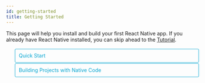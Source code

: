 ```yaml
---
id: getting-started
title: Getting Started
---
```


<style>
  .toggler li {
    display: inline-block;
    position: relative;
    top: 1px;
    padding: 10px;
    margin: 0px 2px 0px 2px;
    border: 1px solid #05A5D1;
    border-bottom-color: transparent;
    border-radius: 3px 3px 0px 0px;
    color: #05A5D1;
    background-color: transparent;
    font-size: 0.99em;
    cursor: pointer;
  }
  .toggler li:first-child {
    margin-left: 0;
  }
  .toggler li:last-child {
    margin-right: 0;
  }
  .toggler ul {
    width: 100%;
    display: inline-block;
    list-style-type: none;
    margin: 0;
    border-bottom: 1px solid #05A5D1;
    cursor: default;
  }
  @media screen and (max-width: 960px) {
    .toggler li,
    .toggler li:first-child,
    .toggler li:last-child {
      display: block;
      border-bottom-color: #05A5D1;
      border-radius: 3px;
      margin: 2px 0px 2px 0px;
    }
    .toggler ul {
      border-bottom: 0;
    }
  }
  .toggler a {
    display: inline-block;
    padding: 10px 5px;
    margin: 2px;
    border: 1px solid #05A5D1;
    border-radius: 3px;
    text-decoration: none !important;
  }
  .display-guide-quickstart .toggler .button-quickstart,
  .display-guide-native .toggler .button-native,
  .display-os-mac .toggler .button-mac,
  .display-os-linux .toggler .button-linux,
  .display-os-windows .toggler .button-windows,
  .display-platform-ios .toggler .button-ios,
  .display-platform-android .toggler .button-android {
    background-color: #05A5D1;
    color: white;
  }
  block { display: none; }
  .display-guide-quickstart.display-platform-ios.display-os-mac .quickstart.ios.mac,
  .display-guide-quickstart.display-platform-ios.display-os-linux .quickstart.ios.linux,
  .display-guide-quickstart.display-platform-ios.display-os-windows .quickstart.ios.windows,
  .display-guide-quickstart.display-platform-android.display-os-mac .quickstart.android.mac,
  .display-guide-quickstart.display-platform-android.display-os-linux .quickstart.android.linux,
  .display-guide-quickstart.display-platform-android.display-os-windows .quickstart.android.windows,    .display-guide-native.display-platform-ios.display-os-mac .native.ios.mac,
  .display-guide-native.display-platform-ios.display-os-linux .native.ios.linux,
  .display-guide-native.display-platform-ios.display-os-windows .native.ios.windows,
  .display-guide-native.display-platform-android.display-os-mac .native.android.mac,
  .display-guide-native.display-platform-android.display-os-linux .native.android.linux,
  .display-guide-native.display-platform-android.display-os-windows .native.android.windows {
    display: block;
  }
</style>

This page will help you install and build your first React Native app. If you
already have React Native installed, you can skip ahead to the
[Tutorial](tutorial.md).

<div class="toggler">
  <ul role="tablist" >
    <li id="quickstart" class="button-quickstart" aria-selected="false" role="tab" tabindex="0" aria-controls="quickstarttab" onclick="displayTab('guide', 'quickstart')">
      Quick Start
    </li>
    <li id="native" class="button-native" aria-selected="false" role="tab" tabindex="-1" aria-controls="nativetab" onclick="displayTab('guide', 'native')">
      Building Projects with Native Code
    </li>
  </ul>
</div>

<block class="quickstart mac windows linux ios android" />

[Create React Native App](https://github.com/react-community/create-react-native-app)
is the easiest way to start building a new React Native application. It allows
you to start a project without installing or configuring any tools to build
native code - no Xcode or Android Studio installation required (see
[Caveats](getting-started.md#caveats)).

Assuming that you have [Node](https://nodejs.org/en/download/) installed, you
can use npm to install the `create-react-native-app` command line utility:

```
npm install -g create-react-native-app
```

Then run the following commands to create a new React Native project called
"AwesomeProject":

```
create-react-native-app AwesomeProject

cd AwesomeProject
npm start
```

This will start a development server for you, and print a QR code in your
terminal.

## Running your React Native application

Install the [Expo](https://expo.io) client app on your iOS or Android phone and
connect to the same wireless network as your computer. Using the Expo app, scan
the QR code from your terminal to open your project.

### Modifying your app

Now that you have successfully run the app, let's modify it. Open `App.js` in
your text editor of choice and edit some lines. The application should reload
automatically once you save your changes.

### That's it!

Congratulations! You've successfully run and modified your first React Native
app.

<center><img src="/react-native/assets/GettingStartedCongratulations.png" width="150"></img></center>

## Now what?

* Create React Native App also has a
  [user guide](https://github.com/react-community/create-react-native-app/blob/master/react-native-scripts/template/README.md)
  you can reference if you have questions specific to the tool.

* If you can't get this to work, see the
  [Troubleshooting](https://github.com/react-community/create-react-native-app/blob/master/react-native-scripts/template/README.md#troubleshooting)
  section in the README for Create React Native App.

If you're curious to learn more about React Native, continue on to the
[Tutorial](tutorial.md).

### Running your app on a simulator or virtual device

Create React Native App makes it really easy to run your React Native app on a
physical device without setting up a development environment. If you want to run
your app on the iOS Simulator or an Android Virtual Device, please refer to the
instructions for building projects with native code to learn how to install
Xcode and set up your Android development environment.

Once you've set these up, you can launch your app on an Android Virtual Device
by running `npm run android`, or on the iOS Simulator by running `npm run ios`
(macOS only).

### Caveats

Because you don't build any native code when using Create React Native App to
create a project, it's not possible to include custom native modules beyond the
React Native APIs and components that are available in the Expo client app.

If you know that you'll eventually need to include your own native code, Create
React Native App is still a good way to get started. In that case you'll just
need to
"[eject](https://github.com/react-community/create-react-native-app/blob/master/react-native-scripts/template/README.md#ejecting-from-create-react-native-app)"
eventually to create your own native builds. If you do eject, the "Building
Projects with Native Code" instructions will be required to continue working on
your project.

Create React Native App configures your project to use the most recent React
Native version that is supported by the Expo client app. The Expo client app
usually gains support for a given React Native version about a week after the
React Native version is released as stable. You can check
[this document](https://github.com/react-community/create-react-native-app/blob/master/VERSIONS.md)
to find out what versions are supported.

If you're integrating React Native into an existing project, you'll want to skip
Create React Native App and go directly to setting up the native build
environment. Select "Building Projects with Native Code" above for instructions
on configuring a native build environment for React Native.

<block class="native mac windows linux ios android" />

<p>Follow these instructions if you need to build native code in your project. For example, if you are integrating React Native into an existing application, or if you "ejected" from <a href="getting-started.md" onclick="displayTab('guide', 'quickstart')">Create React Native App</a>, you'll need this section.</p>

The instructions are a bit different depending on your development operating
system, and whether you want to start developing for iOS or Android. If you want
to develop for both iOS and Android, that's fine - you just have to pick one to
start with, since the setup is a bit different.

<div class="toggler">
  <span>Development OS:</span>
  <a href="javascript:void(0);" class="button-mac" onclick="displayTab('os', 'mac')">macOS</a>
  <a href="javascript:void(0);" class="button-windows" onclick="displayTab('os', 'windows')">Windows</a>
  <a href="javascript:void(0);" class="button-linux" onclick="displayTab('os', 'linux')">Linux</a>
  <span>Target OS:</span>
  <a href="javascript:void(0);" class="button-ios" onclick="displayTab('platform', 'ios')">iOS</a>
  <a href="javascript:void(0);" class="button-android" onclick="displayTab('platform', 'android')">Android</a>
</div>

<block class="native linux windows ios" />

## Unsupported

<blockquote><p>A Mac is required to build projects with native code for iOS. You can follow the <a href="getting-started.md" onclick="displayTab('guide', 'quickstart')">Quick Start</a> to learn how to build your app using Create React Native App instead.</p></blockquote>

<block class="native mac ios" />

## Installing dependencies

You will need Node, Watchman, the React Native command line interface, and
Xcode.

While you can use any editor of your choice to develop your app, you will need
to install Xcode in order to set up the necessary tooling to build your React
Native app for iOS.

<block class="native mac android" />

## Installing dependencies

You will need Node, Watchman, the React Native command line interface, a JDK,
and Android Studio.

<block class="native linux android" />

## Installing dependencies

You will need Node, the React Native command line interface, a JDK, and Android
Studio.

<block class="native windows android" />

## Installing dependencies

You will need Node, the React Native command line interface, Python2, a JDK, and
Android Studio.

<block class="native mac windows linux android" />

While you can use any editor of your choice to develop your app, you will need
to install Android Studio in order to set up the necessary tooling to build your
React Native app for Android.

<block class="native mac ios android" />

### Node, Watchman

We recommend installing Node and Watchman using [Homebrew](http://brew.sh/). Run
the following commands in a Terminal after installing Homebrew:

```
brew install node
brew install watchman
```

If you have already installed Node on your system, make sure it is version 4 or
newer.

[Watchman](https://facebook.github.io/watchman) is a tool by Facebook for
watching changes in the filesystem. It is highly recommended you install it for
better performance.

<block class="native linux android" />

### Node

Follow the
[installation instructions for your Linux distribution](https://nodejs.org/en/download/package-manager/)
to install Node 6 or newer.

<block class='native windows android' />

### Node, Python2, JDK

We recommend installing Node and Python2 via
[Chocolatey](https://chocolatey.org), a popular package manager for Windows.

React Native also requires a recent version of the
[Java SE Development Kit (JDK)](http://www.oracle.com/technetwork/java/javase/downloads/jdk8-downloads-2133151.html),
as well as Python 2. Both can be installed using Chocolatey.

Open an Administrator Command Prompt (right click Command Prompt and select "Run
as Administrator"), then run the following command:

```powershell
choco install -y nodejs.install python2 jdk8
```

If you have already installed Node on your system, make sure it is version 4 or
newer. If you already have a JDK on your system, make sure it is version 8 or
newer.

> You can find additional installation options on
> [Node's Downloads page](https://nodejs.org/en/download/).

<block class="native mac ios android" />

### The React Native CLI

Node comes with npm, which lets you install the React Native command line
interface.

Run the following command in a Terminal:

```
npm install -g react-native-cli
```

> If you get an error like `Cannot find module 'npmlog'`, try installing npm
> directly: `curl -0 -L https://npmjs.org/install.sh | sudo sh`.

<block class="native windows linux android" />

### The React Native CLI

Node comes with npm, which lets you install the React Native command line
interface.

Run the following command in a Command Prompt or shell:

```powershell
npm install -g react-native-cli
```

> If you get an error like `Cannot find module 'npmlog'`, try installing npm
> directly: `curl -0 -L https://npmjs.org/install.sh | sudo sh`.

<block class="native mac ios" />

### Xcode

The easiest way to install Xcode is via the
[Mac App Store](https://itunes.apple.com/us/app/xcode/id497799835?mt=12).
Installing Xcode will also install the iOS Simulator and all the necessary tools
to build your iOS app.

If you have already installed Xcode on your system, make sure it is version 8 or
higher.

#### Command Line Tools

You will also need to install the Xcode Command Line Tools. Open Xcode, then
choose "Preferences..." from the Xcode menu. Go to the Locations panel and
install the tools by selecting the most recent version in the Command Line Tools
dropdown.

![Xcode Command Line Tools](/react-native/assets/GettingStartedXcodeCommandLineTools.png)

<block class="native mac linux android" />

### Java Development Kit

React Native requires a recent version of the Java SE Development Kit (JDK).
[Download and install JDK 8 or newer](http://www.oracle.com/technetwork/java/javase/downloads/jdk8-downloads-2133151.html)
if needed.

<block class="native mac linux windows android" />

### Android development environment

Setting up your development environment can be somewhat tedious if you're new to
Android development. If you're already familiar with Android development, there
are a few things you may need to configure. In either case, please make sure to
carefully follow the next few steps.

<block class="native mac windows linux android" />

#### 1. Install Android Studio

[Download and install Android Studio](https://developer.android.com/studio/index.html).
Choose a "Custom" setup when prompted to select an installation type. Make sure
the boxes next to all of the following are checked:

<block class="native mac windows android" />

* `Android SDK`
* `Android SDK Platform`
* `Performance (Intel ® HAXM)`
* `Android Virtual Device`

<block class="native linux android" />

* `Android SDK`
* `Android SDK Platform`
* `Android Virtual Device`

<block class="native mac windows linux android" />

Then, click "Next" to install all of these components.

> If the checkboxes are grayed out, you will have a chance to install these
> components later on.

Once setup has finalized and you're presented with the Welcome screen, proceed
to the next step.

#### 2. Install the Android SDK

Android Studio installs the latest Android SDK by default. Building a React
Native app with native code, however, requires the `Android 6.0 (Marshmallow)`
SDK in particular. Additional Android SDKs can be installed through the SDK
Manager in Android Studio.

The SDK Manager can be accessed from the "Welcome to Android Studio" screen.
Click on "Configure", then select "SDK Manager".

<block class="native mac android" />

![Android Studio Welcome](/react-native/assets/GettingStartedAndroidStudioWelcomeMacOS.png)

<block class="native windows android" />

![Android Studio Welcome](/react-native/assets/GettingStartedAndroidStudioWelcomeWindows.png)

<block class="native mac windows linux android" />

> The SDK Manager can also be found within the Android Studio "Preferences"
> dialog, under **Appearance & Behavior** → **System Settings** → **Android
> SDK**.

Select the "SDK Platforms" tab from within the SDK Manager, then check the box
next to "Show Package Details" in the bottom right corner. Look for and expand
the `Android 6.0 (Marshmallow)` entry, then make sure the following items are
all checked:

* `Google APIs`
* `Android SDK Platform 23`
* `Intel x86 Atom_64 System Image`
* `Google APIs Intel x86 Atom_64 System Image`

<block class="native mac android" />

![Android SDK Manager](/react-native/assets/GettingStartedAndroidSDKManagerMacOS.png)

<block class="native windows android" />

![Android SDK Manager](/react-native/assets/GettingStartedAndroidSDKManagerWindows.png)

<block class="native windows mac linux android" />

Next, select the "SDK Tools" tab and check the box next to "Show Package
Details" here as well. Look for and expand the "Android SDK Build-Tools" entry,
then make sure that `23.0.1` is selected.

<block class="native mac android" />

![Android SDK Manager - 23.0.1 Build Tools](/react-native/assets/GettingStartedAndroidSDKManagerSDKToolsMacOS.png)

<block class="native windows android" />

![Android SDK Manager - 23.0.1 Build Tools](/react-native/assets/GettingStartedAndroidSDKManagerSDKToolsWindows.png)

<block class="native windows mac linux android" />

Finally, click "Apply" to download and install the Android SDK and related build
tools.

<block class="native mac android" />

![Android SDK Manager - Installs](/react-native/assets/GettingStartedAndroidSDKManagerInstallsMacOS.png)

<block class="native windows android" />

![Android SDK Manager - Installs](/react-native/assets/GettingStartedAndroidSDKManagerInstallsWindows.png)

<block class="native mac windows linux android" />

#### 3. Configure the ANDROID_HOME environment variable

The React Native tools require some environment variables to be set up in order
to build apps with native code.

<block class="native mac linux android" />

Add the following lines to your `$HOME/.bash_profile` config file:

<block class="native mac android" />

```
export ANDROID_HOME=$HOME/Library/Android/sdk
export PATH=$PATH:$ANDROID_HOME/tools
export PATH=$PATH:$ANDROID_HOME/platform-tools
```

<block class="native linux android" />

```
export ANDROID_HOME=$HOME/Android/Sdk
export PATH=$PATH:$ANDROID_HOME/tools
export PATH=$PATH:$ANDROID_HOME/platform-tools
```

<block class="native mac linux android" />

> `.bash_profile` is specific to `bash`. If you're using another shell, you will
> need to edit the appropriate shell-specific config file.

Type `source $HOME/.bash_profile` to load the config into your current shell.
Verify that ANDROID_HOME has been added to your path by running `echo $PATH`.

> Please make sure you use the correct Android SDK path. You can find the actual
> location of the SDK in the Android Studio "Preferences" dialog, under
> **Appearance & Behavior** → **System Settings** → **Android SDK**.

<block class="native windows android" />

Open the System pane under **System and Security** in the Control Panel, then
click on **Change settings...**. Open the **Advanced** tab and click on
**Environment Variables...**. Click on **New...** to create a new `ANDROID_HOME`
user variable that points to the path to your Android SDK:

![ANDROID_HOME Environment Variable](/react-native/assets/GettingStartedAndroidEnvironmentVariableANDROID_HOME.png)

The SDK is installed, by default, at the following location:

```powershell
c:\Users\YOUR_USERNAME\AppData\Local\Android\Sdk
```

You can find the actual location of the SDK in the Android Studio "Preferences"
dialog, under **Appearance & Behavior** → **System Settings** → **Android SDK**.

Open a new Command Prompt window to ensure the new environment variable is
loaded before proceeding to the next step.

<block class="native linux android" />

### Watchman (optional)

Follow the
[Watchman installation guide](https://facebook.github.io/watchman/install.md#build-install)
to compile and install Watchman from source.

> [Watchman](https://facebook.github.io/watchman/install.md) is a tool by
> Facebook for watching changes in the filesystem. It is highly recommended you
> install it for better performance, but it's alright to skip this if you find
> the process to be tedious.

<block class="native mac ios" />

## Creating a new application

Use the React Native command line interface to generate a new React Native
project called "AwesomeProject":

```
react-native init AwesomeProject
```

This is not necessary if you are integrating React Native into an existing
application, if you "ejected" from Create React Native App, or if you're adding
iOS support to an existing React Native project (see
[Platform Specific Code](platform-specific-code.md)).

<block class="native mac windows linux android" />

## Creating a new application

Use the React Native command line interface to generate a new React Native
project called "AwesomeProject":

```
react-native init AwesomeProject
```

This is not necessary if you are integrating React Native into an existing
application, if you "ejected" from Create React Native App, or if you're adding
Android support to an existing React Native project (see
[Platform Specific Code](platform-specific-code.md)).

<block class="native mac windows linux android" />

## Preparing the Android device

You will need an Android device to run your React Native Android app. This can
be either a physical Android device, or more commonly, you can use an Android
Virtual Device which allows you to emulate an Android device on your computer.

Either way, you will need to prepare the device to run Android apps for
development.

### Using a physical device

If you have a physical Android device, you can use it for development in place
of an AVD by plugging it in to your computer using a USB cable and following the
instructions [here](running-on-device.md).

### Using a virtual device

You can see the list of available Android Virtual Devices (AVDs) by opening the
"AVD Manager" from within Android Studio. Look for an icon that looks like this:

![Android Studio AVD Manager](/react-native/assets/GettingStartedAndroidStudioAVD.png)

If you have just installed Android Studio, you will likely need to
[create a new AVD](https://developer.android.com/studio/run/managing-avds.html).
Select "Create Virtual Device...", then pick any Phone from the list and click
"Next".

<block class="native windows android" />

![Android Studio AVD Manager](/react-native/assets/GettingStartedCreateAVDWindows.png)

<block class="native mac android" />

![Android Studio AVD Manager](/react-native/assets/GettingStartedCreateAVDMacOS.png)

<block class="native mac windows linux android" />

Select the "x86 Images" tab, then look for the **Marshmallow** API Level 23,
x86_64 ABI image with a Android 6.0 (Google APIs) target.

<block class="native linux android" />

> We recommend configuring
> [VM acceleration](https://developer.android.com/studio/run/emulator-acceleration.html#vm-linux)
> on your system to improve performance. Once you've followed those
> instructions, go back to the AVD Manager.

<block class="native windows android" />

![Install HAXM](/react-native/assets/GettingStartedCreateAVDx86Windows.png)

> If you don't have HAXM installed, click on "Install HAXM" or follow
> [these instructions](https://software.intel.com/en-us/android/articles/installation-instructions-for-intel-hardware-accelerated-execution-manager-windows)
> to set it up, then go back to the AVD Manager.

![AVD List](/react-native/assets/GettingStartedAVDManagerWindows.png)

<block class="native mac android" />

![Install HAXM](/react-native/assets/GettingStartedCreateAVDx86MacOS.png)

> If you don't have HAXM installed, follow
> [these instructions](https://software.intel.com/en-us/android/articles/installation-instructions-for-intel-hardware-accelerated-execution-manager-mac-os-x)
> to set it up, then go back to the AVD Manager.

![AVD List](/react-native/assets/GettingStartedAVDManagerMacOS.png)

<block class="native mac windows linux android" />

Click "Next" then "Finish" to create your AVD. At this point you should be able
to click on the green triangle button next to your AVD to launch it, then
proceed to the next step.

<block class="native mac ios" />

## Running your React Native application

Run `react-native run-ios` inside your React Native project folder:

```
cd AwesomeProject
react-native run-ios
```

You should see your new app running in the iOS Simulator shortly.

![AwesomeProject on iOS](/react-native/assets/GettingStartediOSSuccess.png)

`react-native run-ios` is just one way to run your app. You can also run it
directly from within Xcode or [Nuclide](https://nuclide.io/).

> If you can't get this to work, see the
> [Troubleshooting](troubleshooting.md#content) page.

### Running on a device

The above command will automatically run your app on the iOS Simulator by
default. If you want to run the app on an actual physical iOS device, please
follow the instructions [here](running-on-device.md).

<block class="native mac windows linux android" />

## Running your React Native application

Run `react-native run-android` inside your React Native project folder:

```
cd AwesomeProject
react-native run-android
```

If everything is set up correctly, you should see your new app running in your
Android emulator shortly.

<block class="native mac android" />

![AwesomeProject on Android](/react-native/assets/GettingStartedAndroidSuccessMacOS.png)

<block class="native windows android" />

![AwesomeProject on Android](/react-native/assets/GettingStartedAndroidSuccessWindows.png)

<block class="native mac windows linux android" />

`react-native run-android` is just one way to run your app - you can also run it
directly from within Android Studio or [Nuclide](https://nuclide.io/).

> If you can't get this to work, see the
> [Troubleshooting](troubleshooting.md#content) page.

<block class="native mac ios android" />

### Modifying your app

Now that you have successfully run the app, let's modify it.

<block class="native mac ios" />

* Open `App.js` in your text editor of choice and edit some lines.
* Hit `⌘R` in your iOS Simulator to reload the app and see your changes!

<block class="native mac android" />

* Open `App.js` in your text editor of choice and edit some lines.
* Press the `R` key twice or select `Reload` from the Developer Menu (`⌘M`) to
  see your changes!

<block class="native windows linux android" />

### Modifying your app

Now that you have successfully run the app, let's modify it.

* Open `App.js` in your text editor of choice and edit some lines.
* Press the `R` key twice or select `Reload` from the Developer Menu (`Ctrl +
  M`) to see your changes!

<block class="native mac ios android" />

### That's it!

Congratulations! You've successfully run and modified your first React Native
app.

<center><img src="/react-native/assets/GettingStartedCongratulations.png" width="150"></img></center>

<block class="native windows linux android" />

### That's it!

Congratulations! You've successfully run and modified your first React Native
app.

<center><img src="/react-native/assets/GettingStartedCongratulations.png" width="150"></img></center>

<block class="native mac ios" />

## Now what?

* Turn on [Live Reload](debugging.md#reloading-javascript) in the Developer
  Menu. Your app will now reload automatically whenever you save any changes!

* If you want to add this new React Native code to an existing application,
  check out the [Integration guide](integration-with-existing-apps.md).

If you're curious to learn more about React Native, continue on to the
[Tutorial](tutorial.md).

<block class="native windows linux mac android" />

## Now what?

* Turn on [Live Reload](debugging.md#reloading-javascript) in the Developer
  Menu. Your app will now reload automatically whenever you save any changes!

* If you want to add this new React Native code to an existing application,
  check out the [Integration guide](integration-with-existing-apps.md).

If you're curious to learn more about React Native, continue on to the
[Tutorial](tutorial.md).

<script>
  function displayTab(type, value) {
    var container = document.getElementsByTagName('block')[0].parentNode;
    container.className = 'display-' + type + '-' + value + ' ' +
      container.className.replace(RegExp('display-' + type + '-[a-z]+ ?'), '');
    event && event.preventDefault();
  }
  function convertBlocks() {
    // Convert <div>...<span><block /></span>...</div>
    // Into <div>...<block />...</div>
    var blocks = document.querySelectorAll('block');
    for (var i = 0; i < blocks.length; ++i) {
      var block = blocks[i];
      var span = blocks[i].parentNode;
      var container = span.parentNode;
      container.insertBefore(block, span);
      container.removeChild(span);
    }
    // Convert <div>...<block />content<block />...</div>
    // Into <div>...<block>content</block><block />...</div>
    blocks = document.querySelectorAll('block');
    for (var i = 0; i < blocks.length; ++i) {
      var block = blocks[i];
      while (
        block.nextSibling &&
        block.nextSibling.tagName !== 'BLOCK'
      ) {
        block.appendChild(block.nextSibling);
      }
    }
  }
  function guessPlatformAndOS() {
    if (!document.querySelector('block')) {
      return;
    }
    // If we are coming to the page with a hash in it (i.e. from a search, for example), try to get
    // us as close as possible to the correct platform and dev os using the hashtag and block walk up.
    var foundHash = false;
    if (
      window.location.hash !== '' &&
      window.location.hash !== 'content'
    ) {
      // content is default
      var hashLinks = document.querySelectorAll(
        'a.hash-link'
      );
      for (
        var i = 0;
        i < hashLinks.length && !foundHash;
        ++i
      ) {
        if (hashLinks[i].hash === window.location.hash) {
          var parent = hashLinks[i].parentElement;
          while (parent) {
            if (parent.tagName === 'BLOCK') {
              // Could be more than one target os and dev platform, but just choose some sort of order
              // of priority here.
              // Dev OS
              if (parent.className.indexOf('mac') > -1) {
                displayTab('os', 'mac');
                foundHash = true;
              } else if (
                parent.className.indexOf('linux') > -1
              ) {
                displayTab('os', 'linux');
                foundHash = true;
              } else if (
                parent.className.indexOf('windows') > -1
              ) {
                displayTab('os', 'windows');
                foundHash = true;
              } else {
                break;
              }
              // Target Platform
              if (parent.className.indexOf('ios') > -1) {
                displayTab('platform', 'ios');
                foundHash = true;
              } else if (
                parent.className.indexOf('android') > -1
              ) {
                displayTab('platform', 'android');
                foundHash = true;
              } else {
                break;
              }
              // Guide
              if (parent.className.indexOf('native') > -1) {
                displayTab('guide', 'native');
                foundHash = true;
              } else if (
                parent.className.indexOf('quickstart') > -1
              ) {
                displayTab('guide', 'quickstart');
                foundHash = true;
              } else {
                break;
              }
              break;
            }
            parent = parent.parentElement;
          }
        }
      }
    }
    // Do the default if there is no matching hash
    if (!foundHash) {
      var isMac = navigator.platform === 'MacIntel';
      var isWindows = navigator.platform === 'Win32';
      displayTab('platform', isMac ? 'ios' : 'android');
      displayTab(
        'os',
        isMac ? 'mac' : isWindows ? 'windows' : 'linux'
      );
      displayTab('guide', 'quickstart');
      displayTab('language', 'objc');
    }
  }
  convertBlocks();
  guessPlatformAndOS();
</script>
